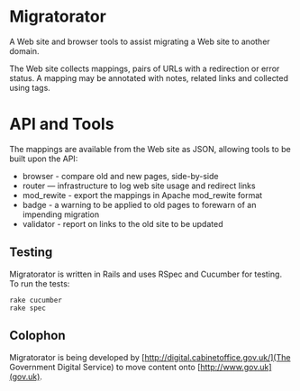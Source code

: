 # Migratorator

A Web site and browser tools to assist migrating a Web site to another domain.

The Web site collects mappings, pairs of URLs with a redirection or error status.
A mapping may be annotated with notes, related links and collected using tags.

# API and Tools

The mappings are available from the Web site as JSON, allowing tools to be built upon the API:

* browser - compare old and new pages, side-by-side
* router — infrastructure to log web site usage and redirect links
* mod_rewite - export the mappings in Apache mod_rewite format
* badge - a warning to be applied to old pages to forewarn of an impending migration
* validator - report on links to the old site to be updated

## Testing

Migratorator is written in Rails and uses RSpec and Cucumber for testing. To run the tests:

    rake cucumber
    rake spec

## Colophon

Migratorator is being developed by [http://digital.cabinetoffice.gov.uk/](The Government Digital Service) to move content onto [http://www.gov.uk](gov.uk).
